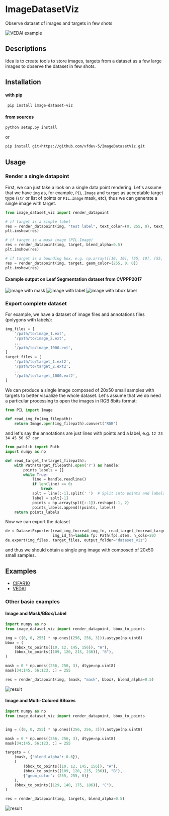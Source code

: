 
# ImageDatasetViz


<!-- [![Build Status](https://travis-ci.org/vfdev-5/ImageDatasetViz.svg?branch=master)](https://travis-ci.org/vfdev-5/ImageDatasetViz) -->

<!-- [![Coverage Status](https://coveralls.io/repos/github/vfdev-5/ImageDatasetViz/badge.svg?branch=master)](https://coveralls.io/github/vfdev-5/ImageDatasetViz?branch=master) -->

Observe dataset of images and targets in few shots

![VEDAI example](examples/vedai_example.png)

## Descriptions

Idea is to create tools to store images, targets from a dataset as a few large images to observe the dataset
in few shots.


## Installation

#### with pip

```bash
 pip install image-dataset-viz
```

#### from sources
```bash
python setup.py install
```
or
```bash
pip install git+https://github.com/vfdev-5/ImageDatasetViz.git
```

## Usage

### Render a single datapoint

First, we can just take a look on a single data point rendering. Let's assume that we
have `img` as, for example, `PIL.Image` and `target` as acceptable target type (`str` or list of points or
`PIL.Image` mask, etc), thus we can generate a single image with target.

```python
from image_dataset_viz import render_datapoint

# if target is a simple label
res = render_datapoint(img, "test label", text_color=(0, 255, 0), text_size=10)
plt.imshow(res)

# if target is a mask image (PIL.Image)
res = render_datapoint(img, target, blend_alpha=0.5)
plt.imshow(res)

# if target is a bounding box, e.g. np.array([[10, 10], [55, 10], [55, 77], [10, 77]])
res = render_datapoint(img, target, geom_color=(255, 0, 0))
plt.imshow(res)
```

#### Example output on Leaf Segmentation dataset from CVPPP2017

![image with mask](examples/image_mask.png)  ![image with label](examples/image_label.png)  ![image with bbox label](examples/image_bbox_label.png)

### Export complete dataset
For example, we have a dataset of image files and annotations files (polygons with labels):
```python
img_files = [
    '/path/to/image_1.ext',
    '/path/to/image_2.ext',
    ...
    '/path/to/image_1000.ext',
]
target_files = [
    '/path/to/target_1.ext2',
    '/path/to/target_2.ext2',
    ...
    '/path/to/target_1000.ext2',
]
```
We can produce a single image composed of 20x50 small samples with targets to better visualize the whole dataset.
Let's assume that we do need a particular processing to open the images in RGB 8bits format:
```python
from PIL import Image

def read_img_fn(img_filepath):
    return Image.open(img_filepath).convert('RGB')
```
and let's say the annotations are just lines with points and a label, e.g. `12 23 34 45 56 67 car`
```python
from pathlib import Path
import numpy as np

def read_target_fn(target_filepath):
    with Path(target_filepath).open('r') as handle:
        points_labels = []
        while True:
            line = handle.readline()
            if len(line) == 0:
                break
            splt = line[:-1].split(' ')  # Split into points and labels
            label = splt[-1]
            points = np.array(splt[:-1]).reshape(-1, 2)
            points_labels.append((points, label))
    return points_labels
```
Now we can export the dataset
```python
de = DatasetExporter(read_img_fn=read_img_fn, read_target_fn=read_target_fn,
                     img_id_fn=lambda fp: Path(fp).stem, n_cols=20)
de.export(img_files, target_files, output_folder="dataset_viz")
```
and thus we should obtain a single png image with composed of 20x50 small samples.


## Examples

- [CIFAR10](examples/example_CIFAR10.ipynb)
- [VEDAI](examples/example_VEDAI.ipynb)

### Other basic examples

#### Image and Mask/BBox/Label

```python
import numpy as np
from image_dataset_viz import render_datapoint, bbox_to_points

img = ((0, 0, 255) * np.ones((256, 256, 3))).astype(np.uint8)
bbox = (
    (bbox_to_points((10, 12, 145, 156)), "A"),
    (bbox_to_points((109, 120, 215, 236)), "B"),
)

mask = 0 * np.ones((256, 256, 3), dtype=np.uint8)
mask[34:145, 56:123, :] = 255

res = render_datapoint(img, (mask, "mask", bbox), blend_alpha=0.5)
```
![result](https://user-images.githubusercontent.com/2459423/47006730-e417bc00-d136-11e8-82bd-eb13c153f03f.png)

#### Image and Multi-Colored BBoxes

```python
import numpy as np
from image_dataset_viz import render_datapoint, bbox_to_points


img = ((0, 0, 255) * np.ones((256, 256, 3))).astype(np.uint8)

mask = 0 * np.ones((256, 256, 3), dtype=np.uint8)
mask[34:145, 56:123, :] = 255

targets = (
    (mask, {"blend_alpha": 0.6}),
    (
        (bbox_to_points((10, 12, 145, 156)), "A"),
        (bbox_to_points((109, 120, 215, 236)), "B"),
        {"geom_color": (255, 255, 0)}
    ),
    (bbox_to_points((129, 140, 175, 186)), "C"),
)

res = render_datapoint(img, targets, blend_alpha=0.5)
```

![result](https://user-images.githubusercontent.com/2459423/47010583-bbe08b00-d13f-11e8-81e6-4df58f58e89e.png)

